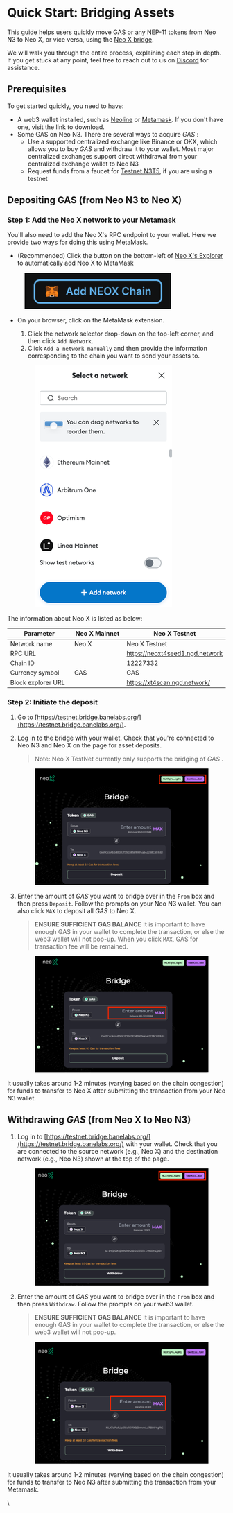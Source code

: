 # Quick Start: Bridging Assets

This guide helps users quickly move GAS or any NEP-11 tokens from Neo N3 to Neo X, or vice versa, using the [Neo X bridge](https://testnet.bridge.banelabs.org/).

We will walk you through the entire process, explaining each step in depth. If you get stuck at any point, feel free to reach out to us on [Discord](https://discord.gg/neosmarteconomy) for assistance.

## Prerequisites

To get started quickly, you need to have:

* A web3 wallet installed, such as [Neoline](https://neoline.io/en/) or [Metamask](https://metamask.io/download/). If you don't have one, visit the link to download.
* Some GAS on Neo N3. There are several ways to acquire _GAS_ :
  * Use a supported centralized exchange like Binance or OKX, which allows you to buy _GAS_ and withdraw it to your wallet. Most major centralized exchanges support direct withdrawal from your centralized exchange wallet to Neo N3   &#x20;
  * Request funds from a faucet for [Testnet N3T5](https://n3t5wish.ngd.network/#/), if you are using a testnet

## Depositing GAS (from Neo N3 to Neo X)

### **Step 1: Add the Neo X network to your Metamask**

You'll also need to add the Neo X's RPC endpoint to your wallet. Here we provide two ways for doing this using MetaMask.

* (Recommended) Click the button on the bottom-left of [Neo X's Explorer](https://xt4scan.ngd.network/) to automatically add Neo X to MetaMask   &#x20;

<div align="left">

<figure><img src="../.gitbook/assets/1714361607193 (1).png" alt="" width="338"><figcaption></figcaption></figure>

</div>

*   On your browser, click on the MetaMask extension.

    1. Click the network selector drop-down on the top-left corner, and then click `Add Network`.
    2. Click `Add a network manually` and then provide the information corresponding to the chain you want to send your assets to.

    <div align="left">

    <figure><img src="../.gitbook/assets/image (7).png" alt="" width="316"><figcaption></figcaption></figure>

    </div>

The information about Neo X is listed as below:

<table><thead><tr><th width="212">Parameter</th><th width="170">Neo X Mainnet</th><th>Neo X Testnet</th></tr></thead><tbody><tr><td>Network name</td><td>Neo X</td><td>Neo X Testnet</td></tr><tr><td>RPC URL</td><td></td><td><a href="https://neoxt4seed1.ngd.network">https://neoxt4seed1.ngd.network</a></td></tr><tr><td>Chain ID</td><td></td><td>12227332</td></tr><tr><td>Currency symbol</td><td>GAS</td><td>GAS</td></tr><tr><td>Block explorer URL</td><td></td><td><a href="https://xt4scan.ngd.network/">https://xt4scan.ngd.network/</a></td></tr></tbody></table>

### **Step 2: Initiate the deposit**

1. Go to [https://testnet.bridge.banelabs.org/](https://testnet.bridge.banelabs.org/).
2.  Log in to the bridge with your wallet. Check that you're connected to Neo N3 and Neo X on the page for asset deposits.

    > Note: Neo X TestNet currently only supports the bridging of _GAS_ .

    <figure><img src="../.gitbook/assets/image.png" alt=""><figcaption></figcaption></figure>
3.  Enter the amount of _GAS_ you want to bridge over in the `From` box and then press `Deposit`. Follow the prompts on your Neo N3 wallet. You can also click `MAX` to deposit all _GAS_ to Neo X.

    > **ENSURE SUFFICIENT GAS BALANCE** It is important to have enough GAS in your wallet to complete the transaction, or else the web3 wallet will not pop-up. When you click `MAX`, GAS for transaction fee will be remained.

    <figure><img src="../.gitbook/assets/image (2).png" alt=""><figcaption></figcaption></figure>

It usually takes around 1-2 minutes (varying based on the chain congestion) for funds to transfer to Neo X after submitting the transaction from your Neo N3 wallet.

## Withdrawing _GAS_ (from Neo X to Neo N3)

1.  Log in to [https://testnet.bridge.banelabs.org/](https://testnet.bridge.banelabs.org/) with your wallet. Check that you are connected to the source network (e.g., Neo X) and the destination network (e.g., Neo N3) shown at the top of the page.      &#x20;

    <figure><img src="../.gitbook/assets/image (4).png" alt=""><figcaption></figcaption></figure>
2.  Enter the amount of _GAS_ you want to bridge over in the `From` box and then press `Withdraw`. Follow the prompts on your web3 wallet.

    > **ENSURE SUFFICIENT GAS BALANCE** It is important to have enough GAS in your wallet to complete the transaction, or else the web3 wallet will not pop-up.

    <figure><img src="../.gitbook/assets/image (5).png" alt=""><figcaption></figcaption></figure>

It usually takes around 1-2 minutes (varying based on the chain congestion) for funds to transfer to Neo N3 after submitting the transaction from your Metamask.

\
